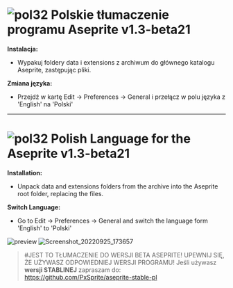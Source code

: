 # ![pol32](https://user-images.githubusercontent.com/99153895/192151122-138534e5-1d52-49c3-a10b-e4aa2af41087.png) Polskie tłumaczenie programu Aseprite v1.3-beta21


**Instalacja:**
- Wypakuj foldery data i extensions z archiwum do głównego katalogu Aseprite, zastępując pliki.

**Zmiana języka:**
- Przejdź w kartę Edit -> Preferences -> General i przełącz w polu języka z 'English' na 'Polski'

----

# ![pol32](https://user-images.githubusercontent.com/99153895/192151122-138534e5-1d52-49c3-a10b-e4aa2af41087.png) Polish Language for the Aseprite v1.3-beta21

**Installation:**

- Unpack data and extensions folders from the archive into the Aseprite root folder, replacing the files.

**Switch Language:**
- Go to Edit -> Preferences -> General and switch the language form 'English' to 'Polski'

![preview](https://user-images.githubusercontent.com/99153895/192118983-91d3a066-fb5a-4429-8b0b-0d7c6245d985.png)
![Screenshot_20220925_173657](https://user-images.githubusercontent.com/99153895/192152044-dd6f8c24-1d42-400d-b920-efc960d4a674.png)

> #JEST TO TŁUMACZENIE DO WERSJI BETA ASEPRITE! UPEWNIJ SIĘ, ŻE UŻYWASZ ODPOWIEDNIEJ WERSJI PROGRAMU!
> Jeśli używasz **wersji STABLINEJ** zapraszam do: https://github.com/PxSprite/aseprite-stable-pl
 
